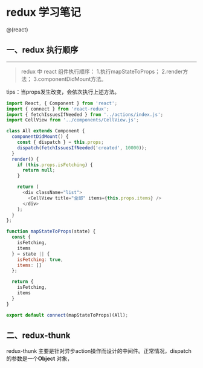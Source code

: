# redux 学习笔记

@(react)

##  一、redux 执行顺序
------------------------------
>redux 中 react 组件执行顺序：
1.执行mapStateToProps；
2.render方法；
3.componentDidMount方法。

tips：当props发生改变，会依次执行上述方法。

```javascript
import React, { Component } from 'react';
import { connect } from 'react-redux';
import { fetchIssuesIfNeeded } from '../actions/index.js';
import CellView from '../components/CellView.js';

class All extends Component {
  componentDidMount() {
    const { dispatch } = this.props;
    dispatch(fetchIssuesIfNeeded('created', 10000));
  }
  render() {
    if (this.props.isFetching) {
      return null;
    }

    return (
      <div className="list">
        <CellView title="全部" items={this.props.items} />
      </div>
    );
  }
};

function mapStateToProps(state) {
  const {
    isFetching,
    items
  } = state || {
    isFetching: true,
    items: []
  };

  return {
    isFetching,
    items
  }
}

export default connect(mapStateToProps)(All);
```

## 二、redux-thunk

redux-thunk 主要是针对异步action操作而设计的中间件。正常情况，dispatch 的参数是一个**Object** 对象，